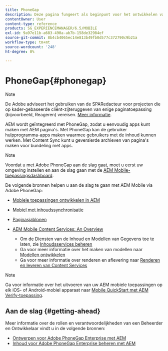 ```yaml
---
title: PhoneGap
description: Deze pagina fungeert als beginpunt voor het ontwikkelen van toepassingen met PhoneGap Enterprise met AEM. AEM wordt geïntegreerd met PhoneGap, zodat u eenvoudig apps kunt maken met AEM pagina's. Met PhoneGap kan de gebruiker hulpprogramma-apps maken waarmee gebruikers met de inhoud kunnen werken.
contentOwner: User
content-type: reference
products: SG_EXPERIENCEMANAGER/6.5/MOBILE
exl-id: 9a97e11b-a683-490a-ab7b-158de32984ef
source-git-commit: 8b4cb4065ec14e813b49fb0d577c372790c9b21a
workflow-type: tm+mt
source-wordcount: '248'
ht-degree: 0%

---
```


# PhoneGap{#phonegap}

>[!NOTE]
>
>De Adobe adviseert het gebruiken van de SPARedacteur voor projecten die op kader-gebaseerde cliënt-zijteruggeven van enige paginatoepassing (bijvoorbeeld, Reageren) vereisen. [Meer informatie](/help/sites-developing/spa-overview.md).

AEM wordt geïntegreerd met PhoneGap, zodat u eenvoudig apps kunt maken met AEM pagina&#39;s. Met PhoneGap kan de gebruiker hulpprogramma-apps maken waarmee gebruikers met de inhoud kunnen werken. Met Content Sync kunt u geversierde archieven van pagina&#39;s maken voor bundeling met apps.

>[!NOTE]
>
>Voordat u met Adobe PhoneGap aan de slag gaat, moet u eerst uw omgeving instellen en aan de slag gaan met de [AEM Mobile-toepassingsdashboard](/help/mobile/phonegap-authoring-apps.md).

De volgende bronnen helpen u aan de slag te gaan met AEM Mobile via Adobe PhoneGap:

* [Mobiele toepassingen ontwikkelen in AEM](/help/mobile/developing-mobile-applications.md)
* [Mobiel met inhoudssynchronisatie](/help/mobile/phonegap-contentsync.md)
* [Paginasjablonen](/help/mobile/phonegap-apps-arch-page-templates.md)

* [AEM Mobile Content Services: An Overview](/help/mobile/develop-content-as-a-service.md)

   * Om de Diensten van de Inhoud en Modellen van Gegevens toe te laten, zie [Inhoudsservices beheren](/help/mobile/developing-content-services.md)
   * Ga voor meer informatie over het maken van modellen naar [Modellen ontwikkelen](/help/mobile/administer-mobile-apps.md)
   * Ga voor meer informatie over renderen en aflevering naar [Renderen en leveren van Content Services](/help/mobile/rendering-and-delivery.md)

>[!NOTE]
>
>Ga voor informatie over het uitvoeren van uw AEM mobiele toepassingen op elk iOS- of Android-mobiel apparaat naar [Mobile QuickStart met AEM Verify-toepassing](/help/mobile/phonegap-mobile-quickstart.md).

## Aan de slag {#getting-ahead}

Meer informatie over de rollen en verantwoordelijkheden van een Beheerder en Ontwikkelaar vindt u in de volgende bronnen:

* [Ontwerpen voor Adobe PhoneGap Enterprise met AEM](/help/mobile/phonegap.md)
* [Inhoud voor Adobe PhoneGap Enterprise beheren met AEM](/help/mobile/administer-phonegap.md)

